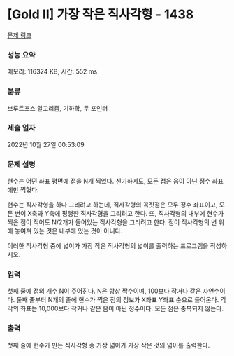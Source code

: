 # [Gold II] 가장 작은 직사각형 - 1438 

[문제 링크](https://www.acmicpc.net/problem/1438) 

### 성능 요약

메모리: 116324 KB, 시간: 552 ms

### 분류

브루트포스 알고리즘, 기하학, 두 포인터

### 제출 일자

2022년 10월 27일 00:53:09

### 문제 설명

<p>현수는 어떤 좌표 평면에 점을 N개 찍었다. 신기하게도, 모든 점은 음이 아닌 정수 좌표에만 찍혔다.</p>

<p>현수는 직사각형을 하나 그리려고 하는데, 직사각형의 꼭짓점은 모두 정수 좌표이고, 모든 변이 X축과 Y축에 평행한 직사각형을 그리려고 한다. 또, 직사각형의 내부에 현수가 찍은 점이 적어도 N/2개가 들어있는 직사각형을 그리려고 한다. 점이 직사각형의 변 위에 놓여져 있는 것은 내부에 있는 것이 아니다.</p>

<p>이러한 직사각형 중에 넓이가 가장 작은 직사각형의 넓이를 출력하는 프로그램을 작성하시오.</p>

### 입력 

 <p>첫째 줄에 점의 개수 N이 주어진다. N은 항상 짝수이며, 100보다 작거나 같은 자연수이다. 둘째 줄부터 N개의 줄에 현수가 찍은 점의 정보가 X좌표 Y좌표 순으로 들어온다. 각각의 좌표는 10,000보다 작거나 같은 음이 아닌 정수이다. 모든 점은 중복되지 않는다.</p>

### 출력 

 <p>첫째 줄에 현수가 만든 직사각형 중 가장 넓이가 가장 작은 것의 넓이를 출력한다.</p>

